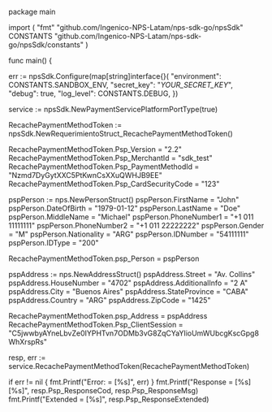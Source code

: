 package main

import (
    "fmt"
    "github.com/Ingenico-NPS-Latam/nps-sdk-go/npsSdk"
    CONSTANTS "github.com/Ingenico-NPS-Latam/nps-sdk-go/npsSdk/constants"
)

func main() {

err := npsSdk.Configure(map[string]interface{}(
    "environment": CONSTANTS.SANDBOX_ENV,
    "secret_key": "_YOUR_SECRET_KEY_",
    "debug": true,
    "log_level": CONSTANTS.DEBUG,
})

service := npsSdk.NewPaymentServicePlatformPortType(true)

RecachePaymentMethodToken := npsSdk.NewRequerimientoStruct_RecachePaymentMethodToken()

RecachePaymentMethodToken.Psp_Version = "2.2"
RecachePaymentMethodToken.Psp_MerchantId = "sdk_test"
RecachePaymentMethodToken.Psp_PaymentMethodId = "Nzmd7DyGytXXC5PtKwnCsXXuQWHJB9EE"
RecachePaymentMethodToken.Psp_CardSecurityCode = "123"

pspPerson := nps.NewPersonStruct()
pspPerson.FirstName = "John"
pspPerson.DateOfBirth = "1979-01-12"
pspPerson.LastName = "Doe"
pspPerson.MiddleName = "Michael"
pspPerson.PhoneNumber1 = "+1 011 11111111"
pspPerson.PhoneNumber2 = "+1 011 22222222"
pspPerson.Gender = "M"
pspPerson.Nationality = "ARG"
pspPerson.IDNumber = "54111111"
pspPerson.IDType = "200"

RecachePaymentMethodToken.psp_Person = pspPerson

pspAddress := nps.NewAddressStruct()
pspAddress.Street = "Av. Collins"
pspAddress.HouseNumber = "4702"
pspAddress.AdditionalInfo = "2 A"
pspAddress.City = "Buenos Aires"
pspAddress.StateProvince = "CABA"
pspAddress.Country = "ARG"
pspAddress.ZipCode = "1425"

RecachePaymentMethodToken.psp_Address = pspAddress
RecachePaymentMethodToken.Psp_ClientSession = "C5jwwbyAYneLbvZe0IYPHTvn7ODMb3vG8ZqCYaYIioUmWUbcgKscGpg8WhXrspRs"

resp, err := service.RecachePaymentMethodToken(RecachePaymentMethodToken)

if err != nil {
    fmt.Printf("Error: = [%s]", err)
}
fmt.Printf("Response = [%s] [%s]", resp.Psp_ResponseCod, resp.Psp_ResponseMsg)
fmt.Printf("Extended = [%s]", resp.Psp_ResponseExtended)
